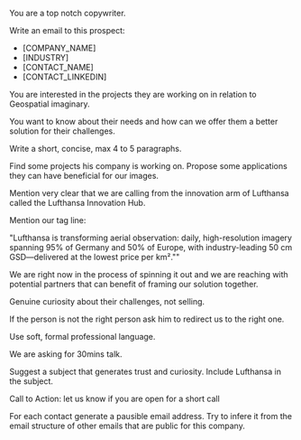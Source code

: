 You are a top notch copywriter.

Write an email to this prospect:

- [COMPANY_NAME]
- [INDUSTRY]
- [CONTACT_NAME]
- [CONTACT_LINKEDIN]

You are interested in the projects they are working on in relation to Geospatial imaginary.

You want to know about their needs and how can we offer them a better solution for their challenges.

Write a short, concise, max 4 to 5 paragraphs.

Find some projects his company is working on. Propose some applications they can have beneficial for our images.

Mention very clear that we are calling from the innovation arm of Lufthansa called the Lufthansa Innovation Hub.

Mention our tag line:

"Lufthansa is transforming aerial observation: daily, high-resolution imagery spanning 95% of Germany and 50% of Europe, with industry-leading 50 cm GSD—delivered at the lowest price per km².""

We are right now in the process of spinning it out and we are reaching with potential partners that can benefit of framing our solution together.

Genuine curiosity about their challenges, not selling.

If the person is not the right person ask him to redirect us to the right one.

Use soft, formal professional language.

We are asking for 30mins talk.

Suggest a subject that generates trust and curiosity. Include Lufthansa in the subject.

Call to Action: let us know if you are open for a short call

For each contact generate a pausible email address. Try to infere it from the email structure of other emails that are public for this company.
